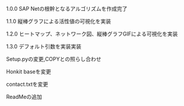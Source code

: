 1.0.0
SAP Netの根幹となるアルゴリズムを作成完了

1.1.0
縦棒グラフによる活性値の可視化を実装

1.2.0
ヒートマップ、ネットワーク図、縦棒グラフGIFによる可視化を実装

1.3.0
デフォルト引数を実装実装

Setup.pyの変更,COPYとの照らし合わせ

Honkit baseを変更

contact.txtを変更

ReadMeの追加
